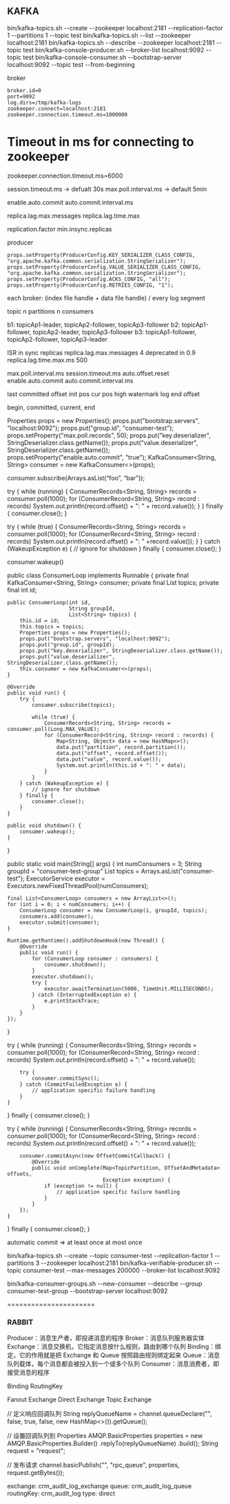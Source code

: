 ## KAFKA

bin/kafka-topics.sh --create --zookeeper localhost:2181 --replication-factor 1 --partitions 1 --topic test
bin/kafka-topics.sh --list --zookeeper localhost:2181
bin/kafka-topics.sh --describe --zookeeper localhost:2181 --topic test
bin/kafka-console-producer.sh --broker-list localhost:9092 --topic test
bin/kafka-console-consumer.sh --bootstrap-server localhost:9092 --topic test --from-beginning

broker
```
broker.id=0
port=9092
log.dirs=/tmp/kafka-logs
zookeeper.connect=localhost:2181
zookeeper.connection.timeout.ms=1000000
```

# Timeout in ms for connecting to zookeeper
zookeeper.connection.timeout.ms=6000


session.timeout.ms -> defualt 30s
max.poll.interval.ms -> default 5min

enable.auto.commit
auto.commit.interval.ms

replica.lag.max.messages
replica.lag.time.max

replication.factor
min.insync.replicas

producer
```
props.setProperty(ProducerConfig.KEY_SERIALIZER_CLASS_CONFIG, "org.apache.kafka.common.serialization.StringSerializer");
props.setProperty(ProducerConfig.VALUE_SERIALIZER_CLASS_CONFIG, "org.apache.kafka.common.serialization.StringSerializer");
props.setProperty(ProducerConfig.ACKS_CONFIG, "all");
props.setProperty(ProducerConfig.RETRIES_CONFIG, "1");
```

each broker: (index file handle + data file handle) / every log segment


topic
n partitions
n consumers

b1: topicAp1-leader, topicAp2-follower, topicAp3-follower
b2: topicAp1-follower, topicAp2-leader, topicAp3-follower
b3: topicAp1-follower, topicAp2-follower, topicAp3-leader

ISR in sync replicas
replica.lag.max.messages 4   deprecated in 0.9
replica.lag.time.max.ms  500

max.poll.interval.ms
session.timeout.ms
auto.offset.reset
enable.auto.commit
auto.commit.interval.ms

last committed offset
init pos
cur pos
high watermark
log end offset

begin, committed, current, end


Properties props = new Properties();
props.put("bootstrap.servers", "localhost:9092");
props.put("group.id", "consumer-test");
props.setProperty("max.poll.records", 50);
props.put("key.deserializer", StringDeserializer.class.getName());
props.put("value.deserializer", StringDeserializer.class.getName());
props.setProperty("enable.auto.commit", "true");
KafkaConsumer<String, String> consumer = new KafkaConsumer<>(props); 

consumer.subscribe(Arrays.asList(“foo”, “bar”));

try {
    while (running) {
        ConsumerRecords<String, String> records = consumer.poll(1000);
        for (ConsumerRecord<String, String> record : records)
            System.out.println(record.offset() + ": " + record.value());
    }
} finally {
    consumer.close();
}

try {
    while (true) {
        ConsumerRecords<String, String> records = consumer.poll(1000);
        for (ConsumerRecord<String, String> record : records)
            System.out.println(record.offset() + ": " +record.value());
    }
} catch (WakeupException e) {
    // ignore for shutdown
} finally {
    consumer.close();
}

consumer.wakeup()


public class ConsumerLoop implements Runnable {
    private final KafkaConsumer<String, String> consumer;
    private final List<String> topics;
    private final int id;

    public ConsumerLoop(int id,
                        String groupId,
                        List<String> topics) {
        this.id = id;
        this.topics = topics;
        Properties props = new Properties();
        props.put("bootstrap.servers", "localhost:9092");
        props.put("group.id", groupId);
        props.put("key.deserializer", StringDeserializer.class.getName());
        props.put("value.deserializer", StringDeserializer.class.getName());
        this.consumer = new KafkaConsumer<>(props);
    }

    @Override
    public void run() {
        try {
            consumer.subscribe(topics);

            while (true) {
                ConsumerRecords<String, String> records = consumer.poll(Long.MAX_VALUE);
                for (ConsumerRecord<String, String> record : records) {
                    Map<String, Object> data = new HashMap<>();
                    data.put("partition", record.partition());
                    data.put("offset", record.offset());
                    data.put("value", record.value());
                    System.out.println(this.id + ": " + data);
                }
            }
        } catch (WakeupException e) {
            // ignore for shutdown 
        } finally {
            consumer.close();
        }
    }

    public void shutdown() {
        consumer.wakeup();
    }
}

public static void main(String[] args) {
    int numConsumers = 3;
    String groupId = "consumer-test-group"
    List<String> topics = Arrays.asList("consumer-test");
    ExecutorService executor = Executors.newFixedThreadPool(numConsumers);

    final List<ConsumerLoop> consumers = new ArrayList<>();
    for (int i = 0; i < numConsumers; i++) {
        ConsumerLoop consumer = new ConsumerLoop(i, groupId, topics);
        consumers.add(consumer);
        executor.submit(consumer);
    }

    Runtime.getRuntime().addShutdownHook(new Thread() {
        @Override
        public void run() {
            for (ConsumerLoop consumer : consumers) {
                consumer.shutdown();
            }
            executor.shutdown();
            try {
                executor.awaitTermination(5000, TimeUnit.MILLISECONDS);
            } catch (InterruptedException e) {
                e.printStackTrace;
            }
        }
    });
}

try {
    while (running) {
        ConsumerRecords<String, String> records = consumer.poll(1000);
        for (ConsumerRecord<String, String> record : records)
            System.out.println(record.offset() + ": " + record.value());

        try {
            consumer.commitSync();
        } catch (CommitFailedException e) {
            // application specific failure handling
        }
    }
} finally {
    consumer.close();
}

try {
    while (running) {
        ConsumerRecords<String, String> records = consumer.poll(1000);
        for (ConsumerRecord<String, String> record : records)
            System.out.println(record.offset() + ": " + record.value());

        consumer.commitAsync(new OffsetCommitCallback() {
            @Override
            public void onComplete(Map<TopicPartition, OffsetAndMetadata> offsets,
                                   Exception exception) {
                if (exception != null) {
                    // application specific failure handling
                }
            }
        });
    }
} finally {
    consumer.close();
}

automatic commit => at least once
at most once

bin/kafka-topics.sh --create --topic consumer-test --replication-factor 1 --partitions 3 --zookeeper localhost:2181
bin/kafka-verifiable-producer.sh --topic consumer-test --max-messages 200000 --broker-list localhost:9092

bin/kafka-consumer-groups.sh --new-consumer --describe --group consumer-test-group --bootstrap-server localhost:9092


======================

### RABBIT

Producer：消息生产者，即投递消息的程序
Broker：消息队列服务器实体
  Exchange：消息交换机，它指定消息按什么规则，路由到哪个队列
  Binding：绑定，它的作用就是把 Exchange 和 Queue 按照路由规则绑定起来
  Queue：消息队列载体，每个消息都会被投入到一个或多个队列
Consumer：消息消费者，即接受消息的程序

Binding
RoutingKey

Fanout Exchange
Direct Exchange
Topic Exchange

// 定义响应回调队列
String replyQueueName = channel.queueDeclare("", false, true, false, new HashMap<>()).getQueue();

// 设置回调队列到 Properties
AMQP.BasicProperties properties = new AMQP.BasicProperties.Builder()
        .replyTo(replyQueueName)
        .build();
String request = "request";

// 发布请求
channel.basicPublish("", "rpc_queue", properties, request.getBytes());

exchange: crm_audit_log_exchange
queue: crm_audit_log_queue
routingKey: crm_audit_log
type: direct
